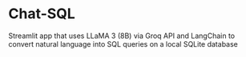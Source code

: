 # Chat-SQL
Streamlit app that uses LLaMA 3 (8B) via Groq API and LangChain to convert natural language into SQL queries on a local SQLite database
